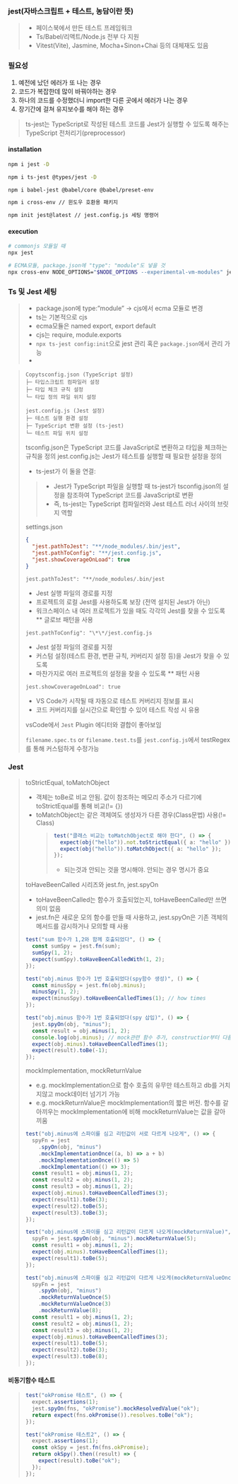 ### jest(자바스크립트 + 테스트, 농담이란 뜻)

> - 페이스북에서 만든 테스트 프레임워크
> - Ts/Babel/리액트/Node.js 전부 다 지원
> - Vitest(Vite), Jasmine, Mocha+Sinon+Chai 등의 대체재도 있음

### 필요성

1. 예전에 났던 에러가 또 나는 경우
2. 코드가 복잡한데 많이 바꿔야하는 경우
3. 하나의 코드를 수정했더니 import한 다른 곳에서 에러가 나는 경우
4. 장기간에 걸쳐 유지보수를 해야 하는 경우

> ts-jest는 TypeScript로 작성된 테스트 코드를 Jest가 실행할 수 있도록 해주는 TypeScript 전처리기(preprocessor)

#### installation

```sh
npm i jest -D

npm i ts-jest @types/jest -D

npm i babel-jest @babel/core @babel/preset-env

npm i cross-env // 윈도우 호환용 패키지

npm init jest@latest // jest.config.js 세팅 명령어
```

#### execution

```sh
# commonjs 모듈일 때
npx jest

# ECMA모듈, package.json에 "type": "module"도 넣을 것
npx cross-env NODE_OPTIONS="$NODE_OPTIONS --experimental-vm-modules" jest
```

### Ts 및 Jest 세팅

> - package.json에 type:”module” → cjs에서 ecma 모듈로 변경
> - ts는 기본적으로 cjs
> - ecma모듈은 named export, export default
> - cjs는 require, module.exports
> - `npx ts-jest config:init`으로 jest 관리 혹은 `package.json`에서 관리 가능
> -

> ```text
> Copytsconfig.json (TypeScript 설정)
> ├─ 타입스크립트 컴파일러 설정
> ├─ 타입 체크 규칙 설정
> └─ 타입 정의 파일 위치 설정
>
> jest.config.js (Jest 설정)
> ├─ 테스트 실행 환경 설정
> ├─ TypeScript 변환 설정 (ts-jest)
> └─ 테스트 파일 위치 설정
> ```
>
> tsconfig.json은 TypeScript 코드를 JavaScript로 변환하고 타입을 체크하는 규칙을 정의
> jest.config.js는 Jest가 테스트를 실행할 때 필요한 설정을 정의
>
> - ts-jest가 이 둘을 연결:
>
> > - Jest가 TypeScript 파일을 실행할 때 ts-jest가 tsconfig.json의 설정을 참조하여 TypeScript 코드를 JavaScript로 변환
> > - 즉, ts-jest는 TypeScript 컴파일러와 Jest 테스트 러너 사이의 브릿지 역할
>
> settings.json
>
> ```json
> {
>   "jest.pathToJest": "**/node_modules/.bin/jest",
>   "jest.pathToConfig": "**/jest.config.js",
>   "jest.showCoverageOnLoad": true
> }
> ```
>
> `jest.pathToJest": "**/node_modules/.bin/jest`
>
> - Jest 실행 파일의 경로를 지정
> - 프로젝트의 로컬 Jest를 사용하도록 보장 (전역 설치된 Jest가 아닌)
> - 워크스페이스 내 여러 프로젝트가 있을 때도 각각의 Jest를 찾을 수 있도록 \*\* 글로브 패턴을 사용
>
> `jest.pathToConfig": "\*\*/jest.config.js`
>
> - Jest 설정 파일의 경로를 지정
> - 커스텀 설정(테스트 환경, 변환 규칙, 커버리지 설정 등)을 Jest가 찾을 수 있도록
> - 마찬가지로 여러 프로젝트의 설정을 찾을 수 있도록 \*\* 패턴 사용
>
> `jest.showCoverageOnLoad": true`
>
> - VS Code가 시작될 때 자동으로 테스트 커버리지 정보를 표시
> - 코드 커버리지를 실시간으로 확인할 수 있어 테스트 작성 시 유용
>
> vsCode에서 `Jest` Plugin 에디터와 결합이 좋아보임
>
> `filename.spec.ts` or `filename.test.ts`를 `jest.config.js`에서 testRegex를 통해 커스텀하게 수정가능

### Jest

> toStrictEqual, toMatchObject
>
> - 객체는 toBe로 비교 안됨. 값이 참조하는 메모리 주소가 다르기에 toStrictEqual를 통해 비교(!= {})
> - toMatchObject는 같은 객체여도 생성자가 다른 경우(Class문법) 사용(!= Class)
>   > ```ts
>   > test("클래스 비교는 toMatchObject로 해야 한다", () => {
>   >   expect(obj("hello")).not.toStrictEqual({ a: "hello" });
>   >   expect(obj("hello")).toMatchObject({ a: "hello" });
>   > });
>   > ```
>   >
>   > - 되는것과 안되는 것을 명시해야. 안되는 경우 명시가 중요
>
> toHaveBeenCalled 시리즈와 jest.fn, jest.spyOn
>
> - toHaveBeenCalled는 함수가 호출되었는지, toHaveBeenCalled만 쓰면 의미 없음
> - jest.fn은 새로운 모의 함수를 만들 때 사용하고, jest.spyOn은 기존 객체의 메서드를 감시하거나 모의할 때 사용
>
> ```js
> test("sum 함수가 1,2와 함께 호출되었다", () => {
>   const sumSpy = jest.fn(sum);
>   sumSpy(1, 2);
>   expect(sumSpy).toHaveBeenCalledWith(1, 2);
> });
>
> test("obj.minus 함수가 1번 호출되었다(spy함수 생성)", () => {
>   const minusSpy = jest.fn(obj.minus);
>   minusSpy(1, 2);
>   expect(minusSpy).toHaveBeenCalledTimes(1); // how times
> });
>
> test("obj.minus 함수가 1번 호출되었다(spy 삽입)", () => {
>   jest.spyOn(obj, "minus");
>   const result = obj.minus(1, 2);
>   console.log(obj.minus); // mock관련 함수 추가, constructior부터 다름
>   expect(obj.minus).toHaveBeenCalledTimes(1);
>   expect(result).toBe(-1);
> });
> ```
>
> mockImplementation, mockReturnValue
>
> - e.g. mockImplementation으로 함수 호출의 유무만 테스트하고 db를 거치지않고 mock데이터 넘기기 가능
> - e.g. mockReturnValue은 mockImplementation의 짧은 버전. 함수를 갈아끼우는 mockImplementation에 비해 mockReturnValue는 값을 갈아끼움
>
> ```ts
> test("obj.minus에 스파이를 심고 리턴값이 서로 다르게 나오게", () => {
>   spyFn = jest
>     .spyOn(obj, "minus")
>     .mockImplementationOnce((a, b) => a + b)
>     .mockImplementationOnce(() => 5)
>     .mockImplementation(() => 3);
>   const result1 = obj.minus(1, 2);
>   const result2 = obj.minus(1, 2);
>   const result3 = obj.minus(1, 2);
>   expect(obj.minus).toHaveBeenCalledTimes(3);
>   expect(result1).toBe(3);
>   expect(result2).toBe(5);
>   expect(result3).toBe(3);
> });
>
> test("obj.minus에 스파이를 심고 리턴값이 다르게 나오게(mockReturnValue)", () => {
>   spyFn = jest.spyOn(obj, "minus").mockReturnValue(5);
>   const result1 = obj.minus(1, 2);
>   expect(obj.minus).toHaveBeenCalledTimes(1);
>   expect(result1).toBe(5);
> });
>
> test("obj.minus에 스파이를 심고 리턴값이 다르게 나오게(mockReturnValueOnce)", () => {
>   spyFn = jest
>     .spyOn(obj, "minus")
>     .mockReturnValueOnce(5)
>     .mockReturnValueOnce(3)
>     .mockReturnValue(8);
>   const result1 = obj.minus(1, 2);
>   const result2 = obj.minus(1, 2);
>   const result3 = obj.minus(1, 2);
>   expect(obj.minus).toHaveBeenCalledTimes(3);
>   expect(result1).toBe(5);
>   expect(result2).toBe(3);
>   expect(result3).toBe(8);
> });
> ```

#### 비동기함수 테스트

> ```js
> test("okPromise 테스트", () => {
>   expect.assertions(1);
>   jest.spyOn(fns, "okPromise").mockResolvedValue("ok");
>   return expect(fns.okPromise()).resolves.toBe("ok");
> });
>
> test("okPromise 테스트2", () => {
>   expect.assertions(1);
>   const okSpy = jest.fn(fns.okPromise);
>   return okSpy().then((result) => {
>     expect(result).toBe("ok");
>   });
> });
> ```
